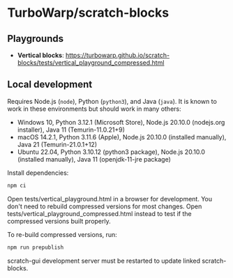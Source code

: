 # TurboWarp/scratch-blocks

## Playgrounds

 - **Vertical blocks**: https://turbowarp.github.io/scratch-blocks/tests/vertical_playground_compressed.html

## Local development

Requires Node.js (`node`), Python (`python3`), and Java (`java`). It is known to work in these environments but should work in many others:

 - Windows 10, Python 3.12.1 (Microsoft Store), Node.js 20.10.0 (nodejs.org installer), Java 11 (Temurin-11.0.21+9)
 - macOS 14.2.1, Python 3.11.6 (Apple), Node.js 20.10.0 (installed manually), Java 21 (Temurin-21.0.1+12)
 - Ubuntu 22.04, Python 3.10.12 (python3 package), Node.js 20.10.0 (installed manually), Java 11 (openjdk-11-jre package)

Install dependencies:

```sh
npm ci
```

Open tests/vertical_playground.html in a browser for development. You don't need to rebuild compressed versions for most changes. Open tests/vertical_playground_compressed.html instead to test if the compressed versions built properly.

To re-build compressed versions, run:

```sh
npm run prepublish
```

scratch-gui development server must be restarted to update linked scratch-blocks.

<!--
#### Scratch Blocks is a library for building creative computing interfaces.
[![CircleCI](https://dl.circleci.com/status-badge/img/gh/LLK/scratch-blocks/tree/develop.svg?style=shield)](https://dl.circleci.com/status-badge/redirect/gh/LLK/scratch-blocks/tree/develop)

![](https://cloud.githubusercontent.com/assets/747641/15227351/c37c09da-1854-11e6-8dc7-9a298f2b1f01.jpg)

<!--
## Introduction
Scratch Blocks is a fork of Google's [Blockly](https://github.com/google/blockly) project that provides a design specification and codebase for building creative computing interfaces. Together with the [Scratch Virtual Machine (VM)](https://github.com/LLK/scratch-vm) this codebase allows for the rapid design and development of visual programming interfaces. Unlike [Blockly](https://github.com/google/blockly), Scratch Blocks does not use [code generators](https://developers.google.com/blockly/guides/configure/web/code-generators), but rather leverages the [Scratch Virtual Machine](https://github.com/LLK/scratch-vm) to create highly dynamic, interactive programming environments.

*This project is in active development and should be considered a "developer preview" at this time.*

## Two Types of Blocks
![](https://cloud.githubusercontent.com/assets/747641/15255731/dad4d028-190b-11e6-9c16-8df7445adc96.png)

Scratch Blocks brings together two different programming "grammars" that the Scratch Team has designed and continued to refine over the past decade. The standard [Scratch](https://scratch.mit.edu) grammar uses blocks that snap together vertically, much like LEGO bricks. For our [ScratchJr](https://scratchjr.org) software, intended for younger children, we developed blocks that are labelled with icons rather than words, and snap together horizontally rather than vertically. We have found that the horizontal grammar is not only friendlier for beginning programmers but also better suited for devices with small screens.

## Documentation
The "getting started" guide including [FAQ](https://scratch.mit.edu/developers#faq) and [design documentation](https://github.com/LLK/scratch-blocks/wiki/Design) can be found in the [wiki](https://github.com/LLK/scratch-blocks/wiki).

## Donate
We provide [Scratch](https://scratch.mit.edu) free of charge, and want to keep it that way! Please consider making a [donation](https://secure.donationpay.org/scratchfoundation/) to support our continued engineering, design, community, and resource development efforts. Donations of any size are appreciated. Thank you!
-->
